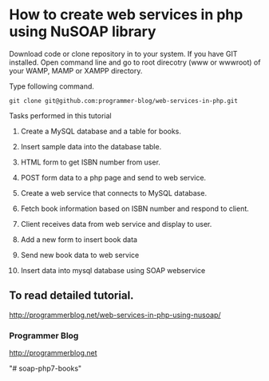 # How to create web services in php using NuSOAP library

Download code or clone repository in to your system. If you have GIT installed. Open command line and go to root direcotry (www or wwwroot) of your WAMP, MAMP or XAMPP directory.

Type following command.

` git clone git@github.com:programmer-blog/web-services-in-php.git `

Tasks performed in this tutorial


1. Create a MySQL database and a table for books.

2. Insert sample data into the database table.

3.  HTML form to get ISBN number from user.

4. POST form data to a php page and send to web service.

5. Create a web service that connects to MySQL database.

6. Fetch book information based on ISBN number and respond to client.

7. Client receives data from web service and display to user.

8. Add a new form to insert book data

9. Send new book data to web service

10. Insert data into mysql database using SOAP webservice



## To read detailed tutorial.
   http://programmerblog.net/web-services-in-php-using-nusoap/

### Programmer Blog
  http://programmerblog.net

"# soap-php7-books" 
